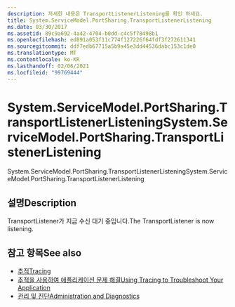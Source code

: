 ```yaml
---
description: 자세한 내용은 TransportListenerListening를 확인 하세요.
title: System.ServiceModel.PortSharing.TransportListenerListening
ms.date: 03/30/2017
ms.assetid: 89c9a692-4a42-4704-b0dd-c4c5f78498b1
ms.openlocfilehash: ed891a053f11c774f127226f64fdf3f272611341
ms.sourcegitcommit: ddf7edb67715a5b9a45e3dd44536dabc153c1de0
ms.translationtype: MT
ms.contentlocale: ko-KR
ms.lasthandoff: 02/06/2021
ms.locfileid: "99769444"
---
```

# <a name="systemservicemodelportsharingtransportlistenerlistening"></a><span data-ttu-id="5a71d-103">System.ServiceModel.PortSharing.TransportListenerListening</span><span class="sxs-lookup"><span data-stu-id="5a71d-103">System.ServiceModel.PortSharing.TransportListenerListening</span></span>

<span data-ttu-id="5a71d-104">System.ServiceModel.PortSharing.TransportListenerListening</span><span class="sxs-lookup"><span data-stu-id="5a71d-104">System.ServiceModel.PortSharing.TransportListenerListening</span></span>  
  
## <a name="description"></a><span data-ttu-id="5a71d-105">설명</span><span class="sxs-lookup"><span data-stu-id="5a71d-105">Description</span></span>  

 <span data-ttu-id="5a71d-106">TransportListener가 지금 수신 대기 중입니다.</span><span class="sxs-lookup"><span data-stu-id="5a71d-106">The TransportListener is now listening.</span></span>  
  
## <a name="see-also"></a><span data-ttu-id="5a71d-107">참고 항목</span><span class="sxs-lookup"><span data-stu-id="5a71d-107">See also</span></span>

- [<span data-ttu-id="5a71d-108">추적</span><span class="sxs-lookup"><span data-stu-id="5a71d-108">Tracing</span></span>](index.md)
- [<span data-ttu-id="5a71d-109">추적을 사용하여 애플리케이션 문제 해결</span><span class="sxs-lookup"><span data-stu-id="5a71d-109">Using Tracing to Troubleshoot Your Application</span></span>](using-tracing-to-troubleshoot-your-application.md)
- [<span data-ttu-id="5a71d-110">관리 및 진단</span><span class="sxs-lookup"><span data-stu-id="5a71d-110">Administration and Diagnostics</span></span>](../index.md)
